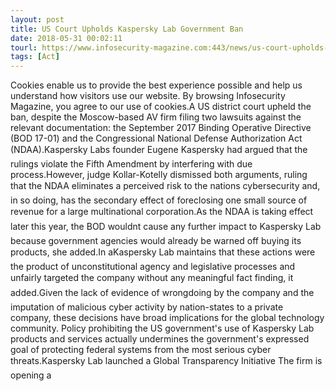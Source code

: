 ```yaml
---
layout: post
title: US Court Upholds Kaspersky Lab Government Ban
date: 2018-05-31 00:02:11
tourl: https://www.infosecurity-magazine.com:443/news/us-court-upholds-kaspersky-lab/
tags: [Act]
---
```

Cookies enable us to provide the best experience possible and help us understand how visitors use our website. By browsing Infosecurity Magazine, you agree to our use of cookies.A US district court upheld the ban, despite the Moscow-based AV firm filing two lawsuits against the relevant documentation: the September 2017 Binding Operative Directive (BOD 17-01) and the Congressional National Defense Authorization Act (NDAA).Kaspersky Labs founder Eugene Kaspersky had argued that the rulings violate the Fifth Amendment by interfering with due process.However, judge Kollar-Kotelly dismissed both arguments, ruling that the NDAA eliminates a perceived risk to the nations cybersecurity and, in so doing, has the secondary effect of foreclosing one small source of revenue for a large multinational corporation.As the NDAA is taking effect later this year, the BOD wouldnt cause any further impact to Kaspersky Lab because government agencies would already be warned off buying its products, she added.In aKaspersky Lab maintains that these actions were the product of unconstitutional agency and legislative processes and unfairly targeted the company without any meaningful fact finding, it added.Given the lack of evidence of wrongdoing by the company and the imputation of malicious cyber activity by nation-states to a private company, these decisions have broad implications for the global technology community. Policy prohibiting the US government's use of Kaspersky Lab products and services actually undermines the government's expressed goal of protecting federal systems from the most serious cyber threats.Kaspersky Lab launched a Global Transparency Initiative The firm is opening a 